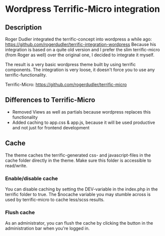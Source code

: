 Wordpress Terrific-Micro integration
====================================

Description
------
Roger Dudler integrated the terrific-concept into wordpress a while ago: https://github.com/rogerdudler/terrific-integration-wordpress
Because his integration is based on a quite old version and I prefer the slim terrific-micro (from Roger as well) over the original one, I decided to integrate it myself.

The result is a very basic wordpress theme built by using terrific components.
The integration is very loose, it doesn't force you to use any terrific-functionality.

Terrific-Micro:
https://github.com/rogerdudler/terrific-micro

Differences to Terrific-Micro
------
- Removed Views as well as partials because wordpress replaces this functionality
- Added caching to app.css & app.js, because it will be used productive and not just for frontend development

Cache
------
The theme caches the terrific-generated css- and javascript-files in the cache folder directly in the theme.
Make sure this folder is accessible to read/write.

### Enable/disable cache
You can disable caching by setting the DEV-variable in the index.php in the terrific folder to true.
The $nocache variable you may stumble across is used by terrific-micro to cache less/scss results.

### Flush cache
As an administrator, you can flush the cache by clicking the button in the administration bar when you're logged in.
